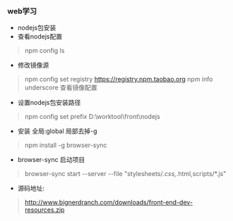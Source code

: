 ### web学习

- nodejs包安装
 - 查看nodejs配置
> npm config ls
- 修改镜像源
> npm config set registry https://registry.npm.taobao.org 
> npm info underscore 查看镜像配置
 - 设置nodejs包安装路径
> npm config set prefix D:\worktool\front\nodejs
 - 安装 全局:global 局部去掉-g
> npm install -g browser-sync 
- browser-sync 启动项目
> browser-sync start --server --file "stylesheets/*.css,*.html,scripts/*.js"

- 源码地址:
>http://www.bignerdranch.com/downloads/front-end-dev-resources.zip